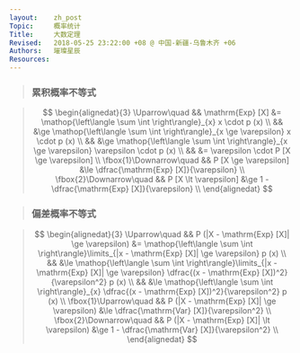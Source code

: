 ```yaml
---
layout:    zh_post
Topic:     概率统计
Title:     大数定理
Revised:   2018-05-25 23:22:00 +08 @ 中国-新疆-乌鲁木齐 +06
Authors:   璀璨星辰
Resources:
---
```


> ###  累积概率不等式

> $$
> \begin{alignedat}{3}
> \Uparrow\quad           &&      \mathrm{Exp} [X] &= \mathop{\left\langle \sum \int \right\rangle}_{x} x \cdot p (x) \\
>                         &&                       &\ge \mathop{\left\langle \sum \int \right\rangle}_{x \ge \varepsilon} x \cdot p (x) \\
>                         &&                       &\ge \mathop{\left\langle \sum \int \right\rangle}_{x \ge \varepsilon} \varepsilon \cdot p (x) \\
>                         &&                       &= \varepsilon \cdot P [X \ge \varepsilon] \\
> \fbox{1}\Downarrow\quad && P [X \ge \varepsilon] &\le \dfrac{\mathrm{Exp} [X]}{\varepsilon} \\
> \fbox{2}\Downarrow\quad && P [X \lt \varepsilon] &\ge 1 - \dfrac{\mathrm{Exp} [X]}{\varepsilon} \\
> \end{alignedat}
> $$
>

> ### 偏差概率不等式

> $$
> \begin{alignedat}{3}
> \Uparrow\quad           && P (|X - \mathrm{Exp} [X]| \ge \varepsilon) &= \mathop{\left\langle \sum \int \right\rangle}\limits_{|x - \mathrm{Exp} [X]| \ge \varepsilon} p (x) \\
>                         &&                                            &\le \mathop{\left\langle \sum \int \right\rangle}\limits_{|x - \mathrm{Exp} [X]| \ge \varepsilon} \dfrac{(x - \mathrm{Exp} [X])^2}{\varepsilon^2} p (x) \\
>                         &&                                            &\le \mathop{\left\langle \sum \int \right\rangle}_{x} \dfrac{(x - \mathrm{Exp} [X])^2}{\varepsilon^2} p (x) \\
> \fbox{1}\Uparrow\quad   && P (|X - \mathrm{Exp} [X]| \ge \varepsilon) &\le \dfrac{\mathrm{Var} [X]}{\varepsilon^2} \\
> \fbox{2}\Downarrow\quad && P (|X - \mathrm{Exp} [X]| \lt \varepsilon) &\ge 1 - \dfrac{\mathrm{Var} [X]}{\varepsilon^2} \\
> \end{alignedat}
> $$
>

